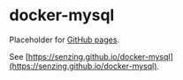 # docker-mysql

Placeholder for [GitHub pages](https://pages.github.com/).

See [https://senzing.github.io/docker-mysql](https://senzing.github.io/docker-mysql).
